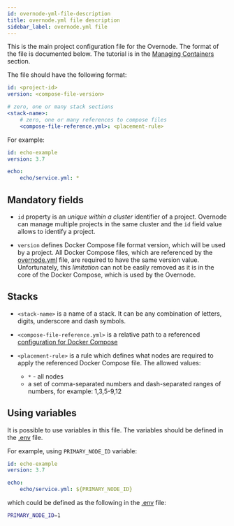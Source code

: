 ```yaml
---
id: overnode-yml-file-description
title: overnode.yml file description
sidebar_label: overnode.yml file
---
```


This is the main project configuration file for the Overnode. 
The format of the file is documented below. The tutorial is in the [Managing Containers](managing-containers-workflow) section.

The file should have the following format:

```yml
id: <project-id>
version: <compose-file-version>

# zero, one or many stack sections
<stack-name>:
    # zero, one or many references to compose files
    <compose-file-reference.yml>: <placement-rule>
```

For example:

```yml
id: echo-example
version: 3.7

echo:
    echo/service.yml: *
```

## Mandatory fields

* `id` property is an *unique within a cluster* identifier of a project. Overnode can manage multiple projects in the same cluster and the `id` field value allows to identify a project.

* `version` defines Docker Compose file format version, which will be used by a project. All Docker Compose files, which are referenced by the [overnode.yml](overnode-yml-file-description) file, are required to have the same version value. Unfortunately, this *limitation* can not be easily removed as it is in the core of the Docker Compose, which is used by the Overnode.

## Stacks

* `<stack-name>` is a name of a stack. It can be any combination of letters, digits, underscore and dash symbols.

* `<compose-file-reference.yml>` is a relative path to a referenced [configuration for Docker Compose](docker-compose-yml-file-description)

* `<placement-rule>` is a rule which defines what nodes are required to apply the referenced Docker Compose file. The allowed values:
    * `*` - all nodes
    * a set of comma-separated numbers and dash-separated ranges of numbers, for example: 1,3,5-9,12

## Using variables 

It is possible to use variables in this file. The variables should be defined in the [.env](dotenv-file-description) file.

For example, using `PRIMARY_NODE_ID` variable:

```yml
id: echo-example
version: 3.7

echo:
    echo/service.yml: ${PRIMARY_NODE_ID}
```

which could be defined as the following in the [.env](dotenv-file-description) file:

```bash
PRIMARY_NODE_ID=1
```

